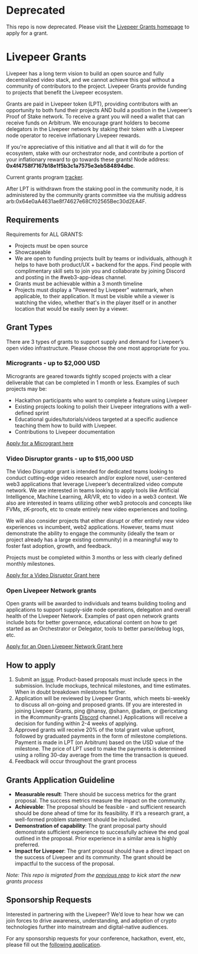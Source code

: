 # Deprecated
This repo is now deprecated. Please visit the [Livepeer Grants homepage](https://livepeer.notion.site/Livepeer-Grants-Program-f91071b5030d4c31ad4dd08e7c026526?pvs=4) to apply for a grant.

# Livepeer Grants

Livepeer has a long term vision to build an open source and  fully decentralized video stack, and we cannot achieve this goal without a community of contributors to the project. Livepeer Grants provide funding to projects that benefit the Livepeer ecosystem.

Grants are paid in Livepeer token (LPT), providing contributors with an opportunity to both fund their projects AND build a position in the Livepeer’s Proof of Stake network. To receive a grant you will need a wallet that can receive funds on Arbitrum. We encourage grant holders to become delegators in the Livepeer network by staking their token with a Livepeer node operator to receive inflationary Livepeer rewards.

If you're appreciative of this initiative and all that it will do for the ecosystem, stake with our orchestrator node, and contribute a portion of your inflationary reward to go towards these grants! Node address: **0x4f4758f7167b18e1f5b3c1a7575e3eb584894dbc**.

Current grants program [tracker](https://livepeer.notion.site/37f787d7b4814840a7ac6b098eccb492?v=aa0d841cc2a641be9b8859605eba351d&pvs=4).

After LPT is withdrawn from the staking pool in the community node, it is administered by the community grants committee via the multisig address arb:0x64e0aA4631ae8f74627e68Cf02565Bec30d2EA4F.

## Requirements

Requirements for ALL GRANTS:

- Projects must be open source
- Showcaseable
- We are open to funding projects built by teams or individuals, although it helps to have both product/UX + backend for the apps. Find people with complimentary skill sets to join you and collaborate by joining Discord and posting in the #web3-app-ideas channel.
- Grants must be achievable within a 3 month timeline
- Projects must display a "Powered by Livepeer" watermark, when applicable, to their application. It must be visible while a viewer is watching the video, whether that's in the player itself or in another location that would be easily seen by a viewer.

## Grant Types

There are 3 types of grants to support supply and demand for Livepeer’s open video infrastructure. Please choose the one most appropriate for you.

### Microgrants - up to $2,000 USD

Microgrants are geared towards tightly scoped projects with a clear deliverable that can be completed in 1 month or less. Examples of such projects may be:

- Hackathon participants who want to complete a feature using Livepeer 
- Existing projects looking to polish their Livepeer integrations with a well-defined sprint
- Educational guides/tutorials/videos targeted at a specific audience teaching them how to build with Livepeer.
- Contributions to Livepeer documentation 

[Apply for a Microgrant here](https://github.com/livepeer/Grant-Program/issues/new?assignees=hansy&labels=&projects=&template=microgrant.yml&title=%5BMicrogrant%5D%3A+)

### Video Disruptor grants - up to $15,000 USD

The Video Disruptor grant is intended for dedicated teams looking to conduct cutting-edge video research and/or explore novel, user-centered web3 applications that leverage Livepeer’s decentralized video compute network. We are interested in teams looking to apply tools like Artificial Intelligence, Machine Learning, AR/VR, etc to video in a web3 context. We also are interested in teams utilizing other web3 protocols and concepts like FVMs, zK-proofs, etc to create entirely new video experiences and tooling.

We will also consider projects that either disrupt or offer entirely new video experiences vs incumbent, web2 applications. However, teams must demonstrate the ability to engage the community (ideally the team or project already has a large existing community) in a meaningful way to foster fast adoption, growth, and feedback. 

Projects must be completed within 3 months or less with clearly defined monthly milestones. 

[Apply for a Video Disruptor Grant here](https://github.com/livepeer/Grant-Program/issues/new?assignees=hansy&labels=&template=video_disruptors_grant.yml&title=%5BVideo+Disruptors+Grant%5D%3A+)

### Open Livepeer Network grants 

Open grants will be awarded to individuals and teams building tooling and applications to support supply-side node operations, delegation and overall health of the Livepeer Network. Examples of past open network grants include bots for better governance, educational content on how to get started as an Orchestrator or Delegator, tools to better parse/debug logs, etc.

[Apply for an Open Livepeer Network Grant here](https://github.com/livepeer/Grant-Program/issues/new?assignees=hansy&labels=&template=open_livepeer_network_grant.yml&title=%5BOpen+LN+Grant%5D%3A+)

## How to apply

1. Submit an [issue](https://github.com/livepeer/Grant-Program/issues/new/choose). Product-based proposals must include specs in the submission. Include mockups, technical milestones, and time estimates. When in doubt breakdown milestones further. 
2. Application will be reviewed by Livepeer Grants, which meets bi-weekly to discuss all on-going and proposed grants. (If you are interested in joining Livepeer Grants, ping @hansy, @shann, @adam, or @ericxtang in the #community-grants [Discord](https://discord.gg/livepeer) channel.) Applications will receive a decision for funding within 2-4 weeks of applying.
3. Approved grants will receive 20% of the total grant value upfront, followed by graduated payments in the form of milestone completions. Payment is made in LPT (on Arbitrum) based on the USD value of the milestone. The price of LPT used to make the payments is determined using a rolling 30-day average from the time the transaction is queued.
4. Feedback will occur throughout the grant process 

## Grants Application Guideline

- **Measurable result**: There should be success metrics for the grant proposal. The success metrics measure the impact on the community.
- **Achievable**: The proposal should be feasible - and sufficient research should be done ahead of time for its feasibility. If it’s a research grant, a well-formed problem statement should be included.
- **Demonstration of capability**: The grant proposal party should demonstrate sufficient experience to successfully achieve the end goal outlined in the proposal. Prior experience in a similar area is highly preferred.
- **Impact for Livepeer**: The grant proposal should have a direct impact on the success of Livepeer and its community. The grant should be impactful to the success of the proposal.

_Note: This repo is migrated from the [previous repo](https://github.com/Livepeer-Community-Node/Grant-Program) to kick start the new grants process_

## Sponsorship Requests

Interested in partnering with the Livepeer? We’d love to hear how we can join forces to drive awareness, understanding, and adoption of crypto technologies further into mainstream and digital-native audiences.

For any sponsorship requests for your conference, hackathon, event, etc, please fill out the [following application](https://github.com/livepeer/Grant-Program/issues/new?assignees=shann7&labels=&projects=&template=sponsorship.yml&title=%5BSponsorship%5D%3A+%3CEvent+Name+Here%3E).
